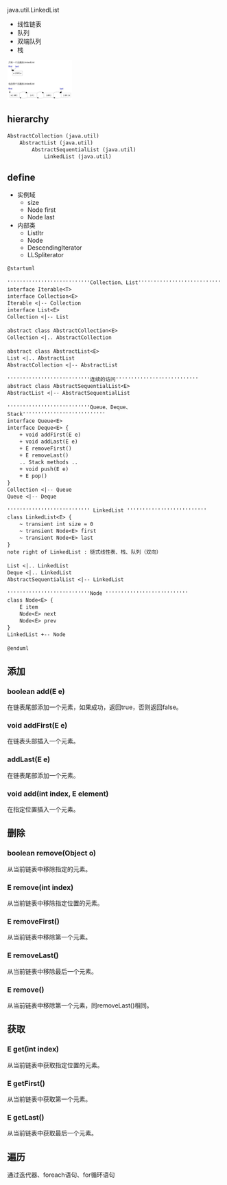 java.util.LinkedList

* 线性链表
* 队列
* 双端队列
* 栈

<img src="10-java/img/java-collections-LinkedList.jpg" width="30%" height="30%">

## hierarchy
```
AbstractCollection (java.util)
    AbstractList (java.util)
        AbstractSequentialList (java.util)
            LinkedList (java.util)
```

## define
* 实例域
  * size
  * Node<E> first
  * Node<E> last
* 内部类
  * ListItr
  * Node
  * DescendingIterator
  * LLSpliterator

```plantuml
@startuml

'''''''''''''''''''''''''''Collection、List'''''''''''''''''''''''''''
interface Iterable<T>
interface Collection<E>
Iterable <|-- Collection
interface List<E>
Collection <|-- List

abstract class AbstractCollection<E>
Collection <|.. AbstractCollection

abstract class AbstractList<E>
List <|.. AbstractList
AbstractCollection <|-- AbstractList

'''''''''''''''''''''''''''连续的访问'''''''''''''''''''''''''''
abstract class AbstractSequentialList<E>
AbstractList <|-- AbstractSequentialList

'''''''''''''''''''''''''''Queue、Deque、Stack'''''''''''''''''''''''''''
interface Queue<E>
interface Deque<E> {
    + void addFirst(E e)
    + void addLast(E e)
    + E removeFirst()
    + E removeLast()
    .. Stack methods ..
    + void push(E e)
    + E pop()
}
Collection <|-- Queue
Queue <|-- Deque

''''''''''''''''''''''''''' LinkedList ''''''''''''''''''''''''''
class LinkedList<E> {
    ~ transient int size = 0
    ~ transient Node<E> first
    ~ transient Node<E> last
}
note right of LinkedList : 链式线性表、栈、队列（双向）

List <|.. LinkedList
Deque <|.. LinkedList
AbstractSequentialList <|-- LinkedList

'''''''''''''''''''''''''''Node '''''''''''''''''''''''''''
class Node<E> {
    E item
    Node<E> next
    Node<E> prev
}
LinkedList +-- Node

@enduml
```

## 添加
### boolean add(E e)
在链表尾部添加一个元素，如果成功，返回true，否则返回false。
### void addFirst(E e)
在链表头部插入一个元素。
### addLast(E e)
在链表尾部添加一个元素。
### void add(int index, E element)
在指定位置插入一个元素。

## 删除
### boolean remove(Object o)
从当前链表中移除指定的元素。
### E remove(int index)
从当前链表中移除指定位置的元素。
### E removeFirst()
从当前链表中移除第一个元素。
### E removeLast()
从当前链表中移除最后一个元素。
### E remove()
从当前链表中移除第一个元素，同removeLast()相同。

## 获取
### E get(int index)
从当前链表中获取指定位置的元素。
### E getFirst()
从当前链表中获取第一个元素。
### E getLast()
从当前链表中获取最后一个元素。

## 遍历
通过迭代器、foreach语句、for循环语句